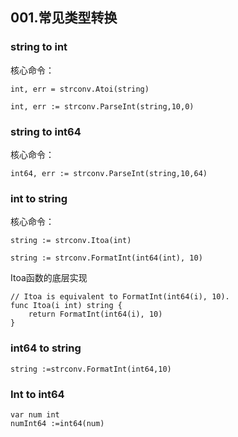 ## 001.常见类型转换

### string to int

核心命令：

```
int, err = strconv.Atoi(string)
```

```
int, err := strconv.ParseInt(string,10,0)
```



### string to int64

核心命令：

```
int64, err := strconv.ParseInt(string,10,64)
```



### int to string

核心命令：

```
string := strconv.Itoa(int)
```

```
string := strconv.FormatInt(int64(int), 10)
```

Itoa函数的底层实现

```
// Itoa is equivalent to FormatInt(int64(i), 10).
func Itoa(i int) string {
	return FormatInt(int64(i), 10)
}
```



### int64 to string

```
string :=strconv.FormatInt(int64,10)
```



### Int to int64

```
var num int
numInt64 :=int64(num)
```





